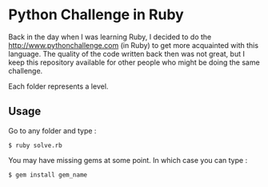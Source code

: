 # Python Challenge in Ruby

Back in the day when I was learning Ruby, I decided to do the http://www.pythonchallenge.com (in Ruby) to get more acquainted with this language. The quality of the code written back then was not great, but I keep this repository available for other people who might be doing the same challenge.

Each folder represents a level.


## Usage

Go to any folder and type :

    $ ruby solve.rb

You may have missing gems at some point. In which case you can type :

    $ gem install gem_name
